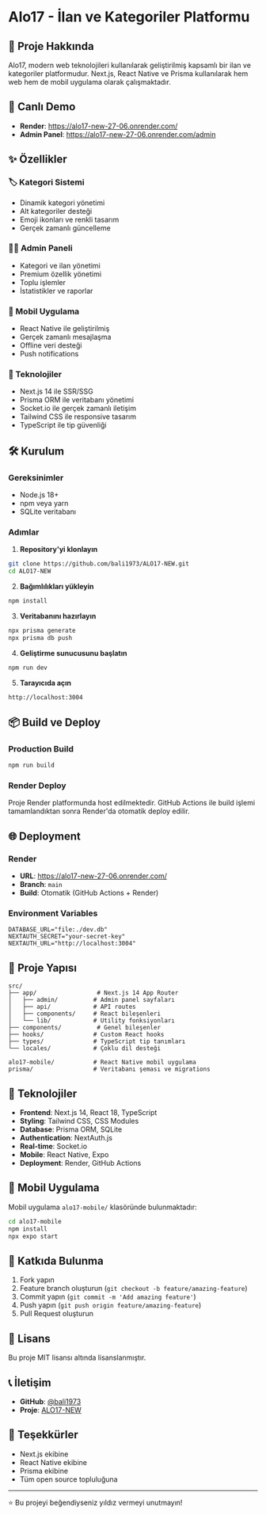 # Alo17 - İlan ve Kategoriler Platformu

## 🌟 Proje Hakkında

Alo17, modern web teknolojileri kullanılarak geliştirilmiş kapsamlı bir ilan ve kategoriler platformudur. Next.js, React Native ve Prisma kullanılarak hem web hem de mobil uygulama olarak çalışmaktadır.

## 🚀 Canlı Demo

- **Render**: https://alo17-new-27-06.onrender.com/
- **Admin Panel**: https://alo17-new-27-06.onrender.com/admin

## ✨ Özellikler

### 🏷️ Kategori Sistemi
- Dinamik kategori yönetimi
- Alt kategoriler desteği
- Emoji ikonları ve renkli tasarım
- Gerçek zamanlı güncelleme

### 👨‍💼 Admin Paneli
- Kategori ve ilan yönetimi
- Premium özellik yönetimi
- Toplu işlemler
- İstatistikler ve raporlar

### 📱 Mobil Uygulama
- React Native ile geliştirilmiş
- Gerçek zamanlı mesajlaşma
- Offline veri desteği
- Push notifications

### 🔧 Teknolojiler
- Next.js 14 ile SSR/SSG
- Prisma ORM ile veritabanı yönetimi
- Socket.io ile gerçek zamanlı iletişim
- Tailwind CSS ile responsive tasarım
- TypeScript ile tip güvenliği

## 🛠️ Kurulum

### Gereksinimler
- Node.js 18+
- npm veya yarn
- SQLite veritabanı

### Adımlar

1. **Repository'yi klonlayın**
```bash
git clone https://github.com/bali1973/ALO17-NEW.git
cd ALO17-NEW
```

2. **Bağımlılıkları yükleyin**
```bash
npm install
```

3. **Veritabanını hazırlayın**
```bash
npx prisma generate
npx prisma db push
```

4. **Geliştirme sunucusunu başlatın**
```bash
npm run dev
```

5. **Tarayıcıda açın**
```
http://localhost:3004
```

## 📦 Build ve Deploy

### Production Build
```bash
npm run build
```

### Render Deploy
Proje Render platformunda host edilmektedir. GitHub Actions ile build işlemi tamamlandıktan sonra Render'da otomatik deploy edilir.

## 🌐 Deployment

### Render
- **URL**: https://alo17-new-27-06.onrender.com/
- **Branch**: `main`
- **Build**: Otomatik (GitHub Actions + Render)

### Environment Variables
```env
DATABASE_URL="file:./dev.db"
NEXTAUTH_SECRET="your-secret-key"
NEXTAUTH_URL="http://localhost:3004"
```

## 📁 Proje Yapısı

```
src/
├── app/                 # Next.js 14 App Router
│   ├── admin/          # Admin panel sayfaları
│   ├── api/            # API routes
│   ├── components/     # React bileşenleri
│   └── lib/            # Utility fonksiyonları
├── components/          # Genel bileşenler
├── hooks/              # Custom React hooks
├── types/              # TypeScript tip tanımları
└── locales/            # Çoklu dil desteği

alo17-mobile/           # React Native mobil uygulama
prisma/                 # Veritabanı şeması ve migrations
```

## 🔧 Teknolojiler

- **Frontend**: Next.js 14, React 18, TypeScript
- **Styling**: Tailwind CSS, CSS Modules
- **Database**: Prisma ORM, SQLite
- **Authentication**: NextAuth.js
- **Real-time**: Socket.io
- **Mobile**: React Native, Expo
- **Deployment**: Render, GitHub Actions

## 📱 Mobil Uygulama

Mobil uygulama `alo17-mobile/` klasöründe bulunmaktadır:

```bash
cd alo17-mobile
npm install
npx expo start
```

## 🤝 Katkıda Bulunma

1. Fork yapın
2. Feature branch oluşturun (`git checkout -b feature/amazing-feature`)
3. Commit yapın (`git commit -m 'Add amazing feature'`)
4. Push yapın (`git push origin feature/amazing-feature`)
5. Pull Request oluşturun

## 📄 Lisans

Bu proje MIT lisansı altında lisanslanmıştır.

## 📞 İletişim

- **GitHub**: [@bali1973](https://github.com/bali1973)
- **Proje**: [ALO17-NEW](https://github.com/bali1973/ALO17-NEW)

## 🙏 Teşekkürler

- Next.js ekibine
- React Native ekibine
- Prisma ekibine
- Tüm open source topluluğuna

---

⭐ Bu projeyi beğendiyseniz yıldız vermeyi unutmayın! 